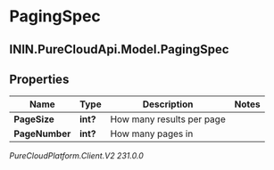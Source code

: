 # PagingSpec

## ININ.PureCloudApi.Model.PagingSpec

## Properties

|Name | Type | Description | Notes|
|------------ | ------------- | ------------- | -------------|
| **PageSize** | **int?** | How many results per page | |
| **PageNumber** | **int?** | How many pages in | |



_PureCloudPlatform.Client.V2 231.0.0_
